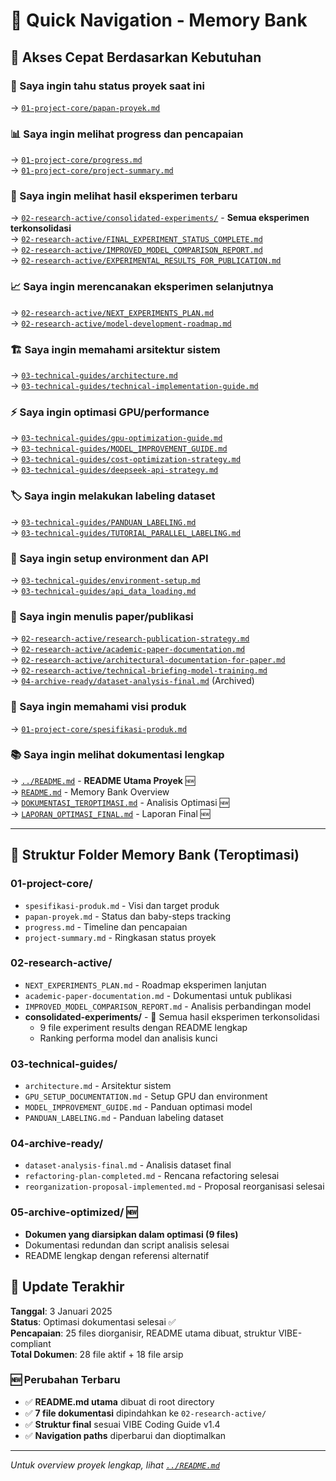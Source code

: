 # 🚀 Quick Navigation - Memory Bank

## 📍 Akses Cepat Berdasarkan Kebutuhan

### 🎯 Saya ingin tahu status proyek saat ini
→ [`01-project-core/papan-proyek.md`](01-project-core/papan-proyek.md)

### 📊 Saya ingin melihat progress dan pencapaian
→ [`01-project-core/progress.md`](01-project-core/progress.md)  
→ [`01-project-core/project-summary.md`](01-project-core/project-summary.md)

### 🔬 Saya ingin melihat hasil eksperimen terbaru
→ [`02-research-active/consolidated-experiments/`](02-research-active/consolidated-experiments/) - **Semua eksperimen terkonsolidasi**  
→ [`02-research-active/FINAL_EXPERIMENT_STATUS_COMPLETE.md`](02-research-active/FINAL_EXPERIMENT_STATUS_COMPLETE.md)  
→ [`02-research-active/IMPROVED_MODEL_COMPARISON_REPORT.md`](02-research-active/IMPROVED_MODEL_COMPARISON_REPORT.md)  
→ [`02-research-active/EXPERIMENTAL_RESULTS_FOR_PUBLICATION.md`](02-research-active/EXPERIMENTAL_RESULTS_FOR_PUBLICATION.md)

### 📈 Saya ingin merencanakan eksperimen selanjutnya
→ [`02-research-active/NEXT_EXPERIMENTS_PLAN.md`](02-research-active/NEXT_EXPERIMENTS_PLAN.md)  
→ [`02-research-active/model-development-roadmap.md`](02-research-active/model-development-roadmap.md)

### 🏗️ Saya ingin memahami arsitektur sistem
→ [`03-technical-guides/architecture.md`](03-technical-guides/architecture.md)  
→ [`03-technical-guides/technical-implementation-guide.md`](03-technical-guides/technical-implementation-guide.md)

### ⚡ Saya ingin optimasi GPU/performance
→ [`03-technical-guides/gpu-optimization-guide.md`](03-technical-guides/gpu-optimization-guide.md)  
→ [`03-technical-guides/MODEL_IMPROVEMENT_GUIDE.md`](03-technical-guides/MODEL_IMPROVEMENT_GUIDE.md)  
→ [`03-technical-guides/cost-optimization-strategy.md`](03-technical-guides/cost-optimization-strategy.md)  
→ [`03-technical-guides/deepseek-api-strategy.md`](03-technical-guides/deepseek-api-strategy.md)

### 🏷️ Saya ingin melakukan labeling dataset
→ [`03-technical-guides/PANDUAN_LABELING.md`](03-technical-guides/PANDUAN_LABELING.md)  
→ [`03-technical-guides/TUTORIAL_PARALLEL_LABELING.md`](03-technical-guides/TUTORIAL_PARALLEL_LABELING.md)

### 🔧 Saya ingin setup environment dan API
→ [`03-technical-guides/environment-setup.md`](03-technical-guides/environment-setup.md)  
→ [`03-technical-guides/api_data_loading.md`](03-technical-guides/api_data_loading.md)

### 📝 Saya ingin menulis paper/publikasi
→ [`02-research-active/research-publication-strategy.md`](02-research-active/research-publication-strategy.md)  
→ [`02-research-active/academic-paper-documentation.md`](02-research-active/academic-paper-documentation.md)  
→ [`02-research-active/architectural-documentation-for-paper.md`](02-research-active/architectural-documentation-for-paper.md)  
→ [`02-research-active/technical-briefing-model-training.md`](02-research-active/technical-briefing-model-training.md)  
→ [`04-archive-ready/dataset-analysis-final.md`](04-archive-ready/dataset-analysis-final.md) (Archived)

### 🎯 Saya ingin memahami visi produk
→ [`01-project-core/spesifikasi-produk.md`](01-project-core/spesifikasi-produk.md)

### 📚 Saya ingin melihat dokumentasi lengkap
→ [`../README.md`](../README.md) - **README Utama Proyek** 🆕  
→ [`README.md`](README.md) - Memory Bank Overview  
→ [`DOKUMENTASI_TEROPTIMASI.md`](DOKUMENTASI_TEROPTIMASI.md) - Analisis Optimasi 🆕  
→ [`LAPORAN_OPTIMASI_FINAL.md`](LAPORAN_OPTIMASI_FINAL.md) - Laporan Final 🆕

---

## 📂 Struktur Folder Memory Bank (Teroptimasi)

### 01-project-core/
- `spesifikasi-produk.md` - Visi dan target produk
- `papan-proyek.md` - Status dan baby-steps tracking
- `progress.md` - Timeline dan pencapaian
- `project-summary.md` - Ringkasan status proyek

### 02-research-active/
- `NEXT_EXPERIMENTS_PLAN.md` - Roadmap eksperimen lanjutan
- `academic-paper-documentation.md` - Dokumentasi untuk publikasi
- `IMPROVED_MODEL_COMPARISON_REPORT.md` - Analisis perbandingan model
- **consolidated-experiments/** - 📁 Semua hasil eksperimen terkonsolidasi
  - 9 file experiment results dengan README lengkap
  - Ranking performa model dan analisis kunci

### 03-technical-guides/
- `architecture.md` - Arsitektur sistem
- `GPU_SETUP_DOCUMENTATION.md` - Setup GPU dan environment
- `MODEL_IMPROVEMENT_GUIDE.md` - Panduan optimasi model
- `PANDUAN_LABELING.md` - Panduan labeling dataset

### 04-archive-ready/
- `dataset-analysis-final.md` - Analisis dataset final
- `refactoring-plan-completed.md` - Rencana refactoring selesai
- `reorganization-proposal-implemented.md` - Proposal reorganisasi selesai

### 05-archive-optimized/ 🆕
- **Dokumen yang diarsipkan dalam optimasi (9 files)**
- Dokumentasi redundan dan script analisis selesai
- README lengkap dengan referensi alternatif

## 🔄 Update Terakhir
**Tanggal**: 3 Januari 2025  
**Status**: Optimasi dokumentasi selesai ✅  
**Pencapaian**: 25 files diorganisir, README utama dibuat, struktur VIBE-compliant  
**Total Dokumen**: 28 file aktif + 18 file arsip  

### 🆕 Perubahan Terbaru
- ✅ **README.md utama** dibuat di root directory
- ✅ **7 file dokumentasi** dipindahkan ke `02-research-active/`
- ✅ **Struktur final** sesuai VIBE Coding Guide v1.4
- ✅ **Navigation paths** diperbarui dan dioptimalkan

---
*Untuk overview proyek lengkap, lihat [`../README.md`](../README.md)*